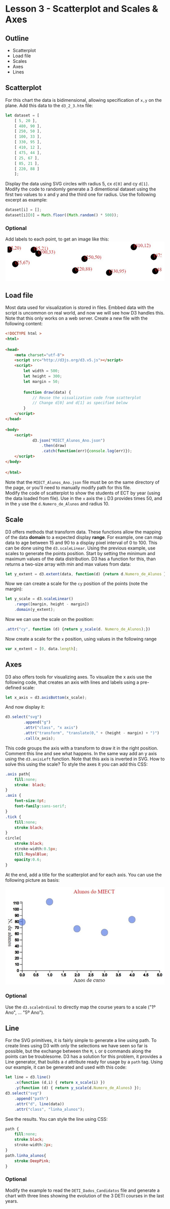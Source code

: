
# Lesson 3 - Scatterplot and Scales & Axes

## Outline
* Scatterplot
* Load file
* Scales
* Axes
* Lines

## Scatterplot
For this chart the data is bidimensional, allowing specification of `x,y` on the plane. Add this data to the `d3_2_3.htm` file:
``` javascript
let dataset = [
    [ 5, 20 ],
    [ 480, 90 ],
    [ 250, 50 ],
    [ 100, 33 ],
    [ 330, 95 ],
    [ 410, 12 ],
    [ 475, 44 ],
    [ 25, 67 ],
    [ 85, 21 ],
    [ 220, 88 ]
    ];
```
Display the data using SVG circles with radius 5, cx `d[0]` and cy `d[1]`. Modify the code to randomly generate a 3 dimentional dataset using the first two values to x and y and the third one for radius. Use the following excerpt as example:
``` javascript
dataset[i] = [];
dataset[i][0] = Math.floor((Math.random() * 500));
```

### Optional
Add labels to each point, to get an image like this:
![Points and labels](./points_labels.jpg)

## Load file
Most data used for visualization is stored in files. Embbed data with the script is uncommon on real world, and now we will see how D3 handles this. Note that this only works on a web server. Create a new file with the following content:
``` html
<!DOCTYPE html >
<html>

<head>
    <meta charset="utf-8">
    <script src="http://d3js.org/d3.v5.js"></script>
    <script>
        let width = 500;
        let height = 300;
        let margin = 50;
        
        function draw(data) {
            // Reuse the visualization code from scatterplot
            // Change d[0] and d[1] as specified below
        }
    </script>
</head>

<body>
    <script>
            d3.json("MIECT_Alunos_Ano.json")
                .then(draw)
                .catch(function(err){console.log(err)});
    </script>
</body>

</html>
```
Note that the `MIECT_Alunos_Ano.json` file must be on the same directory of the page, or you'll need to manually modify path for this file.   
Modify the code of scatterplot to show the students of ECT by year (using the data loaded from file). Use in the `x` axis the `i` D3 provides times 50, and in the `y` use the `d.Numero_de_Alunos` and radius 10.

## Scale
D3 offers methods that transform data. These functions allow the mapping of the data __domain__ to a expected display __range__. For example, one can map data to age between 15 and 90 to a display pixel interval of 0 to 100. This can be done using the `d3.scaleLinear`.
Using the previous example, use scales to generate the points position. Start by setting the minimum and 
maximum values of the data distribution. D3 has a function for this, than returns a two-size array with min and max values from data:
``` javascript
let y_extent = d3.extent(data, function(d) {return d.Numero_de_Alunos });
```

Now we can create a scale for the `cy` position of the points (note the margin):
``` javascript
let y_scale = d3.scaleLinear()
    .range([margin, height - margin])
    .domain(y_extent);
```
Now we can use the scale on the position:
``` javascript
.attr("cy", function (d) {return y_scale(d. Numero_de_Alunos);})
```
Now create a scale for the `x` position, using values in the following range
``` javascript
var x_extent = [0, data.length];
```

## Axes
D3 also offers tools for visualizing axes. To visualize the x axis use the following code, that creates an axis with lines and labels  using a pre-defined scale:
``` javascript
let x_axis = d3.axisBottom(x_scale);
```
And now display it:
``` javascript
d3.select("svg")
        .append("g")
        .attr("class", "x axis")
        .attr("transform", "translate(0," + (height - margin) + ")")
        .call(x_axis);
```
This code groups the axis with a transform to draw it in the right position. Comment this line and see what happens. In the same way add an y axis using the `d3.axisLeft` function. Note that this axis is inverted in SVG. How to solve this using the scale?
To style the axes it you can add this CSS:
``` css
.axis path{
    fill:none;
    stroke: black;
}
.axis {
    font-size:8pt;
    font-family:sans-serif;
}
.tick {
    fill:none;
    stroke:black;
}
circle{
    stroke:black;
    stroke-width:0.5px;
    fill:RoyalBlue;
    opacity:0.6;
}
```
At the end, add a title for the scatterplot and for each axis. You can use the following picture as basis:

![Complete Scatterplot](./complete_scatterplot.jpg)

### Optional
Use the `d3.scaleOrdinal` to directly map the course years to a scale ("1º Ano", ... "5º Ano").

## Line
For the SVG primitives, it is fairly simple to generate a line using path. To create lines using D3 with only the selections we have seen so far is possible, but the exchange between the `M`, `L` or `Q` commands along the points can be troublesome. D3 has a solution for this problem, it provides a Line generator, that builds a `d` attribute ready for usage by a `path` tag. Using our example, it can be generated and used with this code:
``` javascript
let line = d3.line()
    .x(function (d,i) { return x_scale(i) })
    .y(function (d) { return y_scale(d.Numero_de_Alunos) });
d3.select("svg")
    .append("path")
    .attr("d", line(data))
    .attr("class", "linha_alunos");
```
See the results. You can style the line using CSS:
``` css
path {
    fill:none;
    stroke:black;
    stroke-width:2px;
}  
path.linha_alunos{
    stroke:DeepPink;
}
```

### Optional
Modify the example to read the `DETI_Dados_Candidatos` file and generate a chart with three lines showing the evolution of the 3 DETI courses in the last years.

